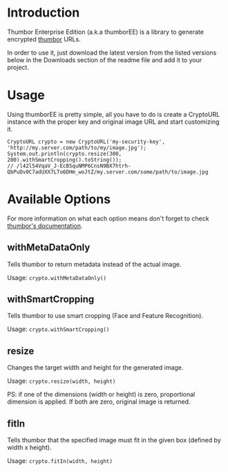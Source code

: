 # Introduction

Thumbor Enterprise Edition (a.k.a thumborEE) is a library to generate encrypted
[thumbor](https://github.com/globocom/thumbor/wiki "thumbor docs") URLs.

In order to use it, just download the latest version from the listed versions
below in the Downloads section of the readme file and add it to your project.

# Usage

Using thumborEE is pretty simple, all you have to do is create a CryptoURL
instance with the proper key and original image URL and start customizing it.

```
CryptoURL crypto = new CryptoURL('my-security-key', 'http://my.server.com/path/to/my/image.jpg');
System.out.println(crypto.resize(300, 200).withSmartCropping().toString());
// /l42l54VqaV_J-EcB5quNMP6CnsN9BX7htrh-QbPuDv0C7adUXX7LTo6DHm_woJtZ/my.server.com/some/path/to/image.jpg
```

# Available Options

For more information on what each option means don't forget to check [thumbor's
documentation](https://github.com/globocom/thumbor/wiki "thumbor docs").

## withMetaDataOnly

Tells thumbor to return metadata instead of the actual image.

Usage: ```crypto.withMetaDataOnly()```

## withSmartCropping

Tells thumbor to use smart cropping (Face and Feature Recognition).

Usage: ```crypto.withSmartCropping()```

## resize

Changes the target width and height for the generated image.

Usage: ```crypto.resize(width, height)```

PS: if one of the dimensions (width or height) is zero, proportional dimension
is applied. If both are zero, original image is returned.

## fitIn

Tells thumbor that the specified image must fit in the given box (defined by
width x height).

Usage: ```crypto.fitIn(width, height)```

